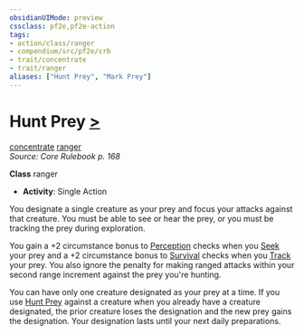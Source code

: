 ```yaml
---
obsidianUIMode: preview
cssclass: pf2e,pf2e-action
tags:
- action/class/ranger
- compendium/src/pf2e/crb
- trait/concentrate
- trait/ranger
aliases: ["Hunt Prey", "Mark Prey"]
---
```

# Hunt Prey [>](chapter-9-playing-the-game.md#Actions "Single Action")
[concentrate](concentrate.md "Concentrate Action & Ability Trait")  [ranger](Reference/Rules/Traits/ranger.md "Ranger Class Trait")  
*Source: Core Rulebook p. 168*  

**Class** ranger
- **Activity**: Single Action

You designate a single creature as your prey and focus your attacks against that creature. You must be able to see or hear the prey, or you must be tracking the prey during exploration.

You gain a +2 circumstance bonus to [Perception](skills.md#Perception) checks when you [Seek](seek.md) your prey and a +2 circumstance bonus to [Survival](skills.md#Survival) checks when you [Track](track.md) your prey. You also ignore the penalty for making ranged attacks within your second range increment against the prey you're hunting.

You can have only one creature designated as your prey at a time. If you use [Hunt Prey](hunt-prey.md) against a creature when you already have a creature designated, the prior creature loses the designation and the new prey gains the designation. Your designation lasts until your next daily preparations.